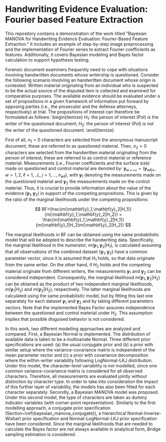# Handwriting Evidence Evaluation: Fourier based Feature Extraction
This repository contains a demonstration of the work titled "Bayesian MANOVA for Handwriting Evidence Evaluation: Fourier-Based Feature Extraction." It includes an example of step-by-step image preprocessing and the implementation of Fourier series to extract Fourier coefficients as features. Additionally, it covers Bayesian modeling and Bayes factor calculation to support hypothesis testing.


Forensic document examiners frequently need to cope with situations involving handwritten documents whose writership is questioned. Consider the following scenario involving an handwritten document whose origin is contested. Written material originating from an individual who is suspected to be the actual source of the disputed item is collected and examined for comparative purposes. The available evidence should be evaluated under a set of propositions in a given framework of information put forward by opposing parties (i.e., the prosecutor and the defense attorneys, respectively) at trial. The propositions of interest can therefore be formulated as follows:
 \begin{itemize}
$H_1$: the person of interest (PoI) is the writer of the questioned document;
$H_2$: the person of interest (PoI) is not the writer of the questioned document.
\end{itemize}

First of all, $n_1>0$ characters are selected from the 
anonymous manuscript document; these are referred to as questioned material. Then, $n_2>0$ characters are selected from the handwritten material originating from the person of interest; these are referred to as control material or reference material. Measurements (i.e., Fourier coefficients and the surface size) made on questioned and control material are denoted by: $\mathbf{y}_{w\bullet\bullet\bullet} = (\mathbf{y}_{w\ell j\bullet},w=1,2,\;\ell=1,..L,\;j=1,...,n_{w\ell})$, with $\mathbf{y}_1$ denoting the measurements made on the questioned material and $\mathbf{y}_2$ the measurements made on the control material. Thus, it is crucial to provide information about the value of the evidence $(\mathbf{y}_1,\mathbf{y}_2)$ in support of the competing propositions. This is given by the ratio of the marginal likelihoods under the competing propositions:

$$
     BF=\frac{m(\mathbf{y}_1,\mathbf{y}_2|H_1)}{m(\mathbf{y}_1,\mathbf{y}_2|H_2)} 
    = \frac{m(\mathbf{y}_1,\mathbf{y}_2|H_1)}{m(\mathbf{y}_1|H_2)m(\mathbf{y}_2|H_2)}
$$

The marginal likelihoods in BF can be obtained using the same probabilistic model that will be adopted to describe the handwriting data. Specifically, the marginal likelihood in the numerator, $m(\mathbf{y}_1,\mathbf{y}_2|H_1)$, is calculated assuming that all observations of the combined dataset $\{\mathbf{y}_1,\mathbf{y}_2\}$ have a common parameter vector, since it is assumed that $H_1$ holds, so that data originate from the same writer. On the other hand, if $H_2$ holds and the competing material originate from different writers, the measurements $\bm{y}_1$ and $\mathbf{y}_2$ can be considered independent. Consequently, the marginal likelihood $m(\mathbf{y}_1,\mathbf{y}_2|H_2)$ can be obtained as the product of two independent marginal likelihoods, $m(\mathbf{y}_1|H_2)$ and $m(\mathbf{y}_2|H_2)$, respectively. The latter marginal likelihoods are calculated using the same probabilistic model, but by fitting this last one separately for each dataset $\mathbf{y}_1$ and $\mathbf{y}_2$ and by taking different parameters vectors. Note that the implemented Bayes Factor assumes independence between the questioned and control material under $H_2$. This assumption implies that possible disguised behavior is not considered.

In this work, two different modelling approaches are analyzed and compared. First, a Bayesian Normal is implemented. The distribution of available data is taken to be a multivariate Normal. Three different prior specifications are used: 
(a) the usual conjugate prior and (b)  a prior with similar setup where the variance-covariance matrix is independent of the mean parameter vector and (c) a prior with covariance decomposition where the within-writer variability following LogNormal-LKJ distribution. Under this model, the character-level variability is not modelled, since one common variance-covariance matrix is considered for all observed characters. Therefore, all measurements are evaluated jointly without distinction by character type. In order to take into consideration the impact of this further layer of variability, the models has also been fitted for each character separately. Secondly, a Bayesian MANOVA model was proposed. Under this second model, the type of characters are taken as dummy indicator variables (with corner-point representation). Similarly to the first modelling approach, a conjugate prior specification (Section~\ref{bayesian_manova_conjugate}), a hierarchical Normal-Inverse-Wishart prior specification and Normal-LogNormal-LKJ prior specification have been considered. Since the marginal likelihoods that are needed to calculate the Bayes factor are not always available in analytical form, Bridge sampling estimation is considered.
